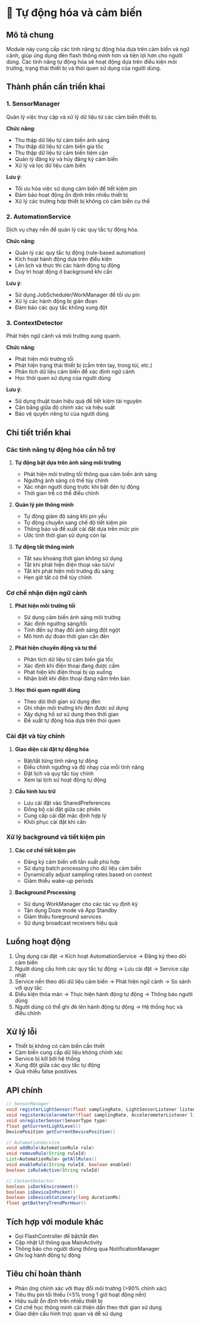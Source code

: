 # 🔄 Tự động hóa và cảm biến

## Mô tả chung
Module này cung cấp các tính năng tự động hóa dựa trên cảm biến và ngữ cảnh, giúp ứng dụng đèn flash thông minh hơn và tiện lợi hơn cho người dùng. Các tính năng tự động hóa sẽ hoạt động dựa trên điều kiện môi trường, trạng thái thiết bị và thói quen sử dụng của người dùng.

## Thành phần cần triển khai

### 1. SensorManager
Quản lý việc truy cập và xử lý dữ liệu từ các cảm biến thiết bị.

**Chức năng**:
- Thu thập dữ liệu từ cảm biến ánh sáng
- Thu thập dữ liệu từ cảm biến gia tốc
- Thu thập dữ liệu từ cảm biến tiệm cận
- Quản lý đăng ký và hủy đăng ký cảm biến
- Xử lý và lọc dữ liệu cảm biến

**Lưu ý**:
- Tối ưu hóa việc sử dụng cảm biến để tiết kiệm pin
- Đảm bảo hoạt động ổn định trên nhiều thiết bị
- Xử lý các trường hợp thiết bị không có cảm biến cụ thể

### 2. AutomationService
Dịch vụ chạy nền để quản lý các quy tắc tự động hóa.

**Chức năng**:
- Quản lý các quy tắc tự động (rule-based automation)
- Kích hoạt hành động dựa trên điều kiện
- Lên lịch và thực thi các hành động tự động
- Duy trì hoạt động ở background khi cần

**Lưu ý**:
- Sử dụng JobScheduler/WorkManager để tối ưu pin
- Xử lý các hành động bị gián đoạn
- Đảm bảo các quy tắc không xung đột

### 3. ContextDetector
Phát hiện ngữ cảnh và môi trường xung quanh.

**Chức năng**:
- Phát hiện môi trường tối
- Phát hiện trạng thái thiết bị (cầm trên tay, trong túi, etc.)
- Phân tích dữ liệu cảm biến để xác định ngữ cảnh
- Học thói quen sử dụng của người dùng

**Lưu ý**:
- Sử dụng thuật toán hiệu quả để tiết kiệm tài nguyên
- Cân bằng giữa độ chính xác và hiệu suất
- Bảo vệ quyền riêng tư của người dùng

## Chi tiết triển khai

### Các tính năng tự động hóa cần hỗ trợ

1. **Tự động bật dựa trên ánh sáng môi trường**
   - Phát hiện môi trường tối thông qua cảm biến ánh sáng
   - Ngưỡng ánh sáng có thể tùy chỉnh
   - Xác nhận người dùng trước khi bật đèn tự động
   - Thời gian trễ có thể điều chỉnh

2. **Quản lý pin thông minh**
   - Tự động giảm độ sáng khi pin yếu
   - Tự động chuyển sang chế độ tiết kiệm pin
   - Thông báo và đề xuất cài đặt dựa trên mức pin
   - Ước tính thời gian sử dụng còn lại

3. **Tự động tắt thông minh**
   - Tắt sau khoảng thời gian không sử dụng
   - Tắt khi phát hiện điện thoại vào túi/ví
   - Tắt khi phát hiện môi trường đủ sáng
   - Hẹn giờ tắt có thể tùy chỉnh

### Cơ chế nhận diện ngữ cảnh

1. **Phát hiện môi trường tối**
   - Sử dụng cảm biến ánh sáng môi trường
   - Xác định ngưỡng sáng/tối
   - Tính đến sự thay đổi ánh sáng đột ngột
   - Mô hình dự đoán thời gian cần đèn

2. **Phát hiện chuyển động và tư thế**
   - Phân tích dữ liệu từ cảm biến gia tốc
   - Xác định khi điện thoại đang được cầm
   - Phát hiện khi điện thoại bị úp xuống
   - Nhận biết khi điện thoại đang nằm trên bàn

3. **Học thói quen người dùng**
   - Theo dõi thời gian sử dụng đèn
   - Ghi nhận môi trường khi đèn được sử dụng
   - Xây dựng hồ sơ sử dụng theo thời gian
   - Đề xuất tự động hóa dựa trên thói quen

### Cài đặt và tùy chỉnh

1. **Giao diện cài đặt tự động hóa**
   - Bật/tắt từng tính năng tự động
   - Điều chỉnh ngưỡng và độ nhạy của mỗi tính năng
   - Đặt lịch và quy tắc tùy chỉnh
   - Xem lại lịch sử hoạt động tự động

2. **Cấu hình lưu trữ**
   - Lưu cài đặt vào SharedPreferences
   - Đồng bộ cài đặt giữa các phiên
   - Cung cấp cài đặt mặc định hợp lý
   - Khôi phục cài đặt khi cần

### Xử lý background và tiết kiệm pin

1. **Các cơ chế tiết kiệm pin**
   - Đăng ký cảm biến với tần suất phù hợp
   - Sử dụng batch processing cho dữ liệu cảm biến
   - Dynamically adjust sampling rates based on context
   - Giảm thiểu wake-up periods

2. **Background Processing**
   - Sử dụng WorkManager cho các tác vụ định kỳ
   - Tận dụng Doze mode và App Standby
   - Giảm thiểu foreground services
   - Sử dụng broadcast receivers hiệu quả

## Luồng hoạt động

1. Ứng dụng cài đặt → Kích hoạt AutomationService → Đăng ký theo dõi cảm biến
2. Người dùng cấu hình các quy tắc tự động → Lưu cài đặt → Service cập nhật
3. Service nền theo dõi dữ liệu cảm biến → Phát hiện ngữ cảnh → So sánh với quy tắc
4. Điều kiện thỏa mãn → Thực hiện hành động tự động → Thông báo người dùng
5. Người dùng có thể ghi đè lên hành động tự động → Hệ thống học và điều chỉnh

## Xử lý lỗi

- Thiết bị không có cảm biến cần thiết
- Cảm biến cung cấp dữ liệu không chính xác
- Service bị kill bởi hệ thống
- Xung đột giữa các quy tắc tự động
- Quá nhiều false positives

## API chính

```java
// SensorManager
void registerLightSensor(float samplingRate, LightSensorListener listener)
void registerAccelerometer(float samplingRate, AccelerometerListener listener)
void unregisterSensor(SensorType type)
float getCurrentLightLevel()
DevicePosition getCurrentDevicePosition()

// AutomationService
void addRule(AutomationRule rule)
void removeRule(String ruleId)
List<AutomationRule> getAllRules()
void enableRule(String ruleId, boolean enabled)
boolean isRuleActive(String ruleId)

// ContextDetector
boolean isDarkEnvironment()
boolean isDeviceInPocket()
boolean isDeviceStationary(long durationMs)
float getBatteryTrendPerHour()
```

## Tích hợp với module khác

- Gọi FlashController để bật/tắt đèn
- Cập nhật UI thông qua MainActivity
- Thông báo cho người dùng thông qua NotificationManager
- Ghi log hành động tự động

## Tiêu chí hoàn thành

- Phản ứng chính xác với thay đổi môi trường (>90% chính xác)
- Tiêu thụ pin tối thiểu (<5% trong 1 giờ hoạt động nền)
- Hiệu suất ổn định trên nhiều thiết bị
- Cơ chế học thông minh cải thiện dần theo thời gian sử dụng
- Giao diện cấu hình trực quan và dễ sử dụng 